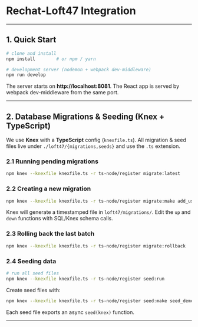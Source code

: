 # Rechat-Loft47 Integration

---

## 1. Quick Start

```bash
# clone and install
npm install        # or npm / yarn

# development server (nodemon + webpack dev-middleware)
npm run develop
```

The server starts on **http://localhost:8081**.  The React app is served by webpack dev-middleware from the same port.

---


## 2. Database Migrations & Seeding (Knex + TypeScript)

We use **Knex** with a **TypeScript** config (`knexfile.ts`). All migration & seed files live under `./loft47/{migrations,seeds}` and use the `.ts` extension.

### 2.1 Running pending migrations

```bash
npm knex --knexfile knexfile.ts -r ts-node/register migrate:latest
```

### 2.2 Creating a new migration

```bash
npm knex --knexfile knexfile.ts -r ts-node/register migrate:make add_users_table
```

Knex will generate a timestamped file in `loft47/migrations/`. Edit the `up` and `down` functions with SQL/Knex schema calls.

### 2.3 Rolling back the last batch

```bash
npm knex --knexfile knexfile.ts -r ts-node/register migrate:rollback
```

### 2.4 Seeding data

```bash
# run all seed files
npm knex --knexfile knexfile.ts -r ts-node/register seed:run
```

Create seed files with:

```bash
npm knex --knexfile knexfile.ts -r ts-node/register seed:make seed_demo_data
```

Each seed file exports an async `seed(knex)` function.

---
